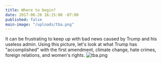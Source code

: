 ```yaml
---
title: Where to begin?
date: 2017-06-26 16:15:00 -07:00
published: false
main-image: "/uploads/tba.png"
---
```


It can be frustrating to keep up with bad news caused by Trump and his useless admin. Using this picture, let's look at what Trump has "accomplished" with the first amendment, climate change, hate crimes, foreign relations, and women's rights.
![tba.png](/uploads/tba.png)
